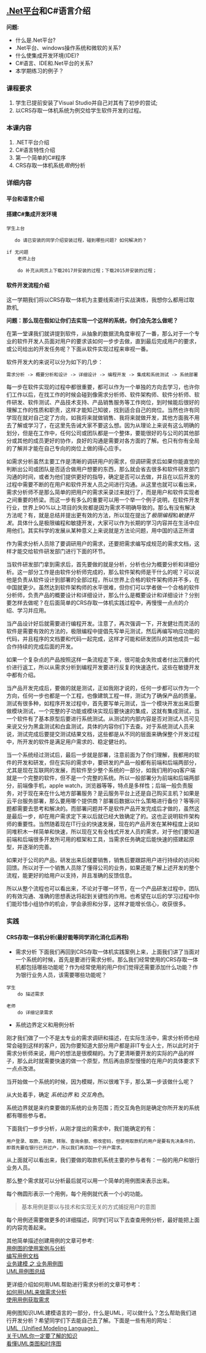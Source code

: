 ## [.Net平台](https://docs.microsoft.com/zh-cn/dotnet/framework/get-started/overview)和C#语言介绍

**问题:**

+ 什么是.Net平台? 
+ .Net平台、windows操作系统和微软的关系? 
+ 什么使集成开发环境(IDE)?
+ C#语言、IDE和.Net平台的关系?
+ 本学期练习的例子？
   
    
### 课程要求 

1. 学生已提前安装了Visual Studio并自己对其有了初步的尝试;
2. 以CRS存取一体机系统为例交给学生软件开发的过程。

### 本课内容
1. .NET平台介绍
2. C#语言特性介绍
3. 第一个简单的C#程序
4. CRS存取一体机系统*用例*分析

### 详细内容

#### 平台和语言介绍
    
#### 搭建C#集成开发环境

```
学生上台

   do 请已安装的同学介绍安装过程，碰到哪些问题? 如何解决的？

if 无问题
    老师上台

    do 补充从网页上下载2017并安装的过程；下载2015并安装的过程；
```

#### 软件开发流程介绍
    
这一学期我们将以CRS存取一体机为主要线索进行实战演练，我想你么都用过取款机,

**问题：那么现在假如让你们去实现一个这样的系统，你们会先怎么做呢？**

在第一堂课我们就讲提到软件，从抽象的数据流角度审视了一番，那么对于一个专业的软件开发人员面对用户的要求该如何一步步去做，直到最后完成用户的要求，或公司给出的开发任务呢？下面从软件实现过程来审视一番。
    
软件开发大的来说可以分为如下的几步：

    需求分析 -> 概要分析和设计 -> 详细设计 -> 编程开发 -> 集成和系统测试 -> 系统部署

每一步在软件实现的过程中都很重要，都可以作为一个单独的方向去学习，也许你们工作以后，在找工作的时候会碰到像需求分析师、软件架构师、软件分析师、软件研发、软件测试、产品技术支持、产品销售服务等工作岗位，到时候能后很好的理解工作的性质和职责，这样才能知己知彼，找到适合自己的岗位。当然也许有同学现在就对自己定了方向，如我将来就做销售、我将来就做开发，其他方面我不用去了解或学习了，在这里先告诫大家不要这么想。因为从理论上来说有这么明确的划分，但是在工作中，任何公司或团队都是一个整体，要能很好的与公司的其他部分或其他的成员更好的协作，良好的沟通是需要对各方面的了解。也只有你有全局的了解并才能在自己专向的岗位上做的得心应手。

如需求分析虽然主要工作是清晰的调研用户的需求，但调研需求后如果你能直觉的判断出公司或团队是否适合做用户想要的东西，那么就会省去很多和软件研发部门沟通的时间，或者为他们提供更好的指导，确定是否可以去做，并且在以后开发的过程中需要不断的在用户和软件开发人员之间进行沟通。从这里也就可以看出来，需求分析师不是那么简单的把用户的需求采录过来就行了，而是用户和软件实现者之间重要的桥梁。而这一步有多么的重要可以用一个举一个例子说明，在软件开发行业，世界上90%以上项目的失败都是因为需求不明确导致的。那么有没有解决方法呢？有，就是总结并提出更有效的方法，所以现在提出了*极限编程*和*敏捷开发*。具体什么是极限编程和敏捷开发，大家可以作为长期的学习内容并在生活中应用他们。其实科学的发展从某种意义上来说就是方法论问题，用中国的话正所谓

作为需求分析人员除了要调研用户的需求，还要把需求编写成规范的需求文档，这样才能交给软件研发部门进行下面的环节。

当软件研发部门拿到需求后，首先要做的就是分析，分析也分为概要分析和详细分析。这一部分工作是由软件分析师完成的，那么软件架构师是干什么的呢？可以说他是负责从软件设计到部署的全部过程，所以世界上合格的软件架构师并不多，在中国就更少。虽然达到软件架构师的水平很难，但你们可以学者做一个合格的软件分析师，负责产品的概要设计和详细设计，那么什么是概要设计和详细设计？分别要怎样去做呢？在后面简单的CRS存取一体机实践过程中，再慢慢一点点的介绍、学习并应用。

当产品设计好后就需要进行编程开发。注意了，再次强调一下，开发健壮而灵活的软件是需要有效的方法的，极限编程中提倡先写单元测试，然后再编写响应功能的代码，并且程序的文档要和代码一起完成，这样才可能和研发团队的其他成员一起合作持续的完成后面的开发。

如果一个复杂点的产品按照这样一条流程走下来，很可能会失败或者付出沉重的代价进行返工，所以从需求分析到编程开发要进行反复的快速迭代，这些在敏捷开发中都有介绍。

当产品开发完成后，要做的就是测试，正如我刚才说的，任何一步都可以作为一个方向，任何一步也都是一个工程，也像建筑工程一样，测试为了确保产品的质量。测试有很多种，如程序开发过程中，首先要写单元测试，当一个模块开发出来后要做模块测试，一个完整的子功能或模块实现后要快速的集成，这就有集成测试，当一个软件有了基本原型后要进行系统测试。从测试的内部内容是否对测试人员可见来说又分为黑盒测试和白盒测试，具体的内容你们下去查。对于系统测试人员来说，测试完成后要提交测试结果文档，这些都是从不同的层面来确保整个开发过程中，所开发的软件是满足用户需求的、稳定健壮的。

当一个系统经过测试后，最后一步就是部署，注意前面为了你们理解，我都用的软件的开发和研发，但在实际的需求中，要研发的产品一般都有前端和后端两部分，尤其是现在互联网的发展，而软件至少整个系统的一部分，如我们用的qq客户端就是一个完整的软件，但不是一个完整的系统。所以一般部署分为前端和后端两部分，前端像手机，apple watch，浏览器等等，特点是多样性；后端一般负责服务，对于现在来在什么地方部署服务？是云服务平台上还是自己购买主机？如果是云平台服务部署，那么要用哪个提供商？部署后数据以什么策略进行备份？等等问题都需要去思考和解决的。而部署问题并不是软件产品开发完成后才做的，虽然这是最后一步，却在用户需求定下来以后就已经大致确定了的。这也正说明软件架构师的重要性。当然随着现在IT行业的快速发展，现在的产品开发在某种程度上说如同堆积木一样简单和快速，所以现在又有全栈式开发人员的需求，对于他们要知道前端和后端很多开发所可用的框架和工具，当需求任务确定后能快速的搭建起原型，并逐渐的完善。

如果对于公司的产品，研发出来后就要销售，销售后要跟踪用户进行持续的访问和回馈。所以对于一个销售人员除了懂得公司的业务，如果还能了解上述开发的整个流程，能更好的给用户以支持，并且准确的反馈信息。

所以从整个流程也可以看出来，不论对于哪一环节，在一个产品研发过程中，团队的有效沟通、准确的思想表达将起到关键性的作用。也希望在以后的学习过程中你们能珍惜小组协作的机会，学会承担和分享，这样才能增长信心，收获很多。
    

### 实践
#### CRS存取一体机分析(最好能等同学消化消化后再将)
    
+ 需求分析
下面我们再回到CRS存取一体机实践案例上来，上面我们讲了当面对一个系统的时候，首先是要进行需求分析。那么我们经常使用的CRS存取一体机都包括哪些功能呢？作为经常使用的用户你们觉得还需要添加什么功能？作为银行业务人员，该需要哪些功能呢？
    
```
学生
    do 描述需求
    
老师
    do 详细记录需求
```

+ 系统边界定义和用例分析
    
刚才我们做了一个不是太专业的需求调研和描述，在实际生活中，需求分析师也经常会碰到这样的客户，因为你要知道大部分用户都是非IT专业人士，所以此时对于需求分析师来说，用户的想法是很模糊的。为了更清晰要开发的实际的产品的样子，那么此时就需要快速的做一个原型，然后再由原型慢慢的在用户的具体要求下一点点改进。
    
当开始做一个系统的时候，因为模糊，所以很难下手，那么第一步该做什么呢？
    
从大处着手，确定 *系统边界* 和 *交互角色*。
    
系统边界就是来约束要做的系统的业务范围；而交互角色则是确定你所开发的系统都有哪些参与者。
    
下面我们一步步分析，从刚才提出的需求中，我们能确定的有：
    
    用户登录、取款、存款、转账、查询余额、修改密码，但使用取款机的用户是要有先决条件的，即首先要在银行已开过户，所以我们再添加一个开户需求。
        
从上面就可以看出来，我们要做的取款机系统主要的参与者有：一般的用户和银行业务人员。
  
那么整个需求就可以分析最后就可以用一个简单的用例图来表示出来。
    
每个椭圆形表示一个用例，每个用例就代表一个小的功能。
    
> 基本用例是要以与技术和实现无关的方式捕捉用户的意图
    
每个用例还需要做更多的详细描述，同学们可以下去查查用例分析，最好能把上面的内容完善起来。
    
其他简单描述创建用例的文章可参考:    
[用例图的使用案例与分析](http://blog.csdn.net/ljtyzhr/article/details/45875975)    
[编写用例文档](http://www.uml.org.cn/UMLBase/writeUseCaseDoc.htm)    
[业务建模 之 业务用例图](http://www.uml.org.cn/oobject/201409112.asp)    
[UML用例图总结](http://www.uml.org.cn/oobject/201209132.asp)

更详细介绍如何用UML帮助进行需求分析的文章可参考：    
[如何用UML来做需求分析](http://www.uml.org.cn/oobject/201612132.asp)    
[使用用例获取需求](http://www.uml.org.cn/oobject/useCaseCaptureRequirement.htm)    


用例图知识UML建模语言的一部分，什么是UML，可以做什么？怎么帮助我们进行开发分析？希望同学们下去能自己去了解。下面是一些有用的网址：    
[UML（Unified Modeling Language）](http://www.uml.org.cn/oobject/OObject-bk.asp)    
[关于UML你一定要了解的知识](http://www.uml.org.cn/oobject/201610262.asp)    
[看懂UML类图和时序图](http://www.uml.org.cn/oobject/201609072.asp)    


